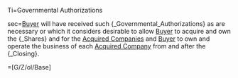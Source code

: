 Ti=Governmental Authorizations

sec=<a href="#SPA.Def.Buyer.Def" class="definedterm">Buyer</a> will have received such {_Governmental_Authorizations} as are necessary or which it considers desirable to allow <a href="#SPA.Def.Buyer.Def" class="definedterm">Buyer</a> to acquire and own the {_Shares} and for the <a href="#SPA.Def.Acquired_Companies.Def" class="definedterm">Acquired Companies</a> and <a href="#SPA.Def.Buyer.Def" class="definedterm">Buyer</a> to own and operate the business of each <a href="#SPA.Def.Acquired_Companies.Def" class="definedterm">Acquired Company</a> from and after the {_Closing}.

=[G/Z/ol/Base]
